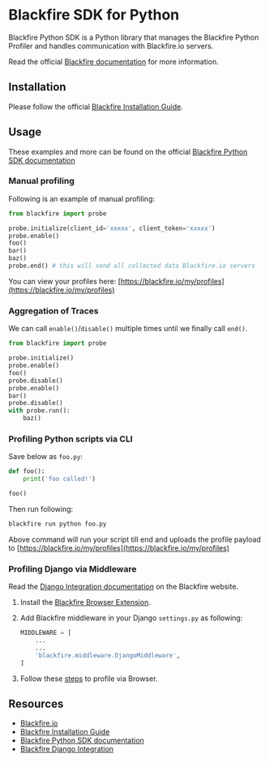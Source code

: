 Blackfire SDK for Python
========================

Blackfire Python SDK is a Python library that manages the Blackfire Python
Profiler and handles communication with Blackfire.io servers.

Read the official [Blackfire documentation](https://blackfire.io/docs/index)
for more information.

Installation
------------

Please follow the official [Blackfire Installation
Guide](https://blackfire.io/docs/up-and-running/installation).

Usage
-----

These examples and more can be found on the official [Blackfire Python SDK
documentation](https://blackfire.io/docs/integrations/python/sdk)

### Manual profiling

Following is an example of manual profiling:

```python
from blackfire import probe

probe.initialize(client_id='xxxxx', client_token='xxxxx')
probe.enable()
foo()
bar()
baz()
probe.end() # this will send all collected data Blackfire.io servers
```

You can view your profiles here:
[https://blackfire.io/my/profiles](https://blackfire.io/my/profiles)

### Aggregation of Traces

We can call `enable()`/`disable()` multiple times until we finally call `end()`.

```python
from blackfire import probe

probe.initialize()
probe.enable()
foo()
probe.disable()
probe.enable()
bar()
probe.disable()
with probe.run():
    baz()
```

### Profiling Python scripts via CLI

Save below as `foo.py`:

```python
def foo():
    print('foo called!')

foo()
```

Then run following:

```bash
blackfire run python foo.py
```

Above command will run your script till end and uploads the profile payload to
[https://blackfire.io/my/profiles](https://blackfire.io/my/profiles)

### Profiling Django via Middleware

Read the [Django Integration documentation](https://blackfire.io/docs/integrations/python/sdk) on the Blackfire website.

1. Install the [Blackfire Browser Extension](https://blackfire.io/docs/integrations/browsers/chrome).
2. Add Blackfire middleware in your Django `settings.py` as following:

    ```python
    MIDDLEWARE = [
        ...
        ...
        'blackfire.middleware.DjangoMiddleware',
    ]
    ```

3. Follow these [steps](https://blackfire.io/docs/cookbooks/profiling-http-via-browser) to profile via Browser.

Resources
---------

- [Blackfire.io](https://blackfire.io)
- [Blackfire Installation Guide](https://blackfire.io/docs/up-and-running/installation)
- [Blackfire Python SDK documentation](https://blackfire.io/docs/integrations/python/sdk)
- [Blackfire Django Integration](https://blackfire.io/docs/integrations/python/django)
